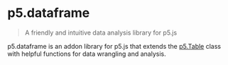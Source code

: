 # p5.dataframe
> A friendly and intuitive data analysis library for p5.js

p5.dataframe is an addon library for p5.js that extends the [p5.Table](https://p5js.org/reference/#/p5.Table) class with helpful functions for data wrangling and analysis.
